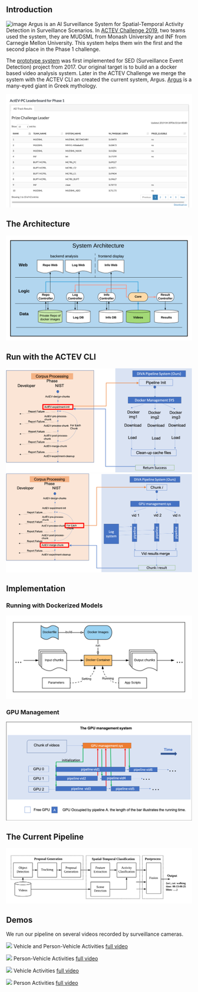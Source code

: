

## Introduction
![image](https://github.com/wenhel/Argus/blob/master/argus.jpg=250x)
Argus is an AI Surveillance System for Spatial-Temporal Activity Detection in Surveillance Scenarios. In [ACTEV Challenge 2019](https://actev.nist.gov/prizechallenge#tab_leaderboard), two teams used the system, they are MUDSML from Monash University and INF from Carnegie Mellon University. This system helps them win the first and the second place in the Phase 1 challenge. 

The [prototype system](https://github.com/wenhel/fruit_tree) was first implemented for SED (Surveillance Event Detection) project from 2017. Our original target is to build an a docker based video analysis system. Later in the ACTEV Challenge we merge the system with the ACTEV CLI an created the current system, Argus. [Argus](https://en.wikipedia.org/wiki/Argus_Panoptes) is a many-eyed giant in Greek mythology.

![Leaderboard of Phase 1](https://github.com/wenhel/Argus/blob/master/Intro/leaderboad.png)

## The Architecture
![Architecture](https://github.com/wenhel/Argus/blob/master/Intro/pipeline_sx.png)

## Run with the ACTEV CLI
![Run with the ACTEV CLI Part 1](https://github.com/wenhel/Argus/blob/master/Intro/pipeline_s1.png)
![Run with the ACTEV CLI Part 2](https://github.com/wenhel/Argus/blob/master/Intro/pipeline_s2.png)

## Implementation
### Running with Dockerized Models
![GPU Management](https://github.com/wenhel/Argus/blob/master/Intro/pipeline_s4.png)

### GPU Management
![GPU Management](https://github.com/wenhel/Argus/blob/master/Intro/pipeline_s3.png)


## The Current Pipeline
![Architecture](https://github.com/wenhel/Argus/blob/master/Intro/actev_pipeline.png )

## Demos
We run our pipeline on several videos recorded by surveillance cameras. 

![](https://www.andrew.cmu.edu/user/wenhel/demos/project1/VIRAT_S_010113_03_000505_000639.png)
Vehicle and Person-Vehicle Activities [full video](https://www.andrew.cmu.edu/user/wenhel/demos/project1/VIRAT_S_010113_03_000505_000639.mp4)

![](https://www.andrew.cmu.edu/user/wenhel/demos/project1/VIRAT_S_040005_10_001453_001515.png)
Person-Vehicle Activities  [full video](https://www.andrew.cmu.edu/user/wenhel/demos/project1/VIRAT_S_040005_10_001453_001515.mp4)

![](https://www.andrew.cmu.edu/user/wenhel/demos/project1/VIRAT_S_040203_03_000938_001490.png)
Vehicle Activities [full video](https://www.andrew.cmu.edu/user/wenhel/demos/project1/VIRAT_S_040203_03_000938_001490.mp4)

![](https://www.andrew.cmu.edu/user/wenhel/demos/project1/VIRAT_S_050101_09_001427_001474.png)
Person Activities [full video](https://www.andrew.cmu.edu/user/wenhel/demos/project1/VIRAT_S_050101_09_001427_001474.mp4)
